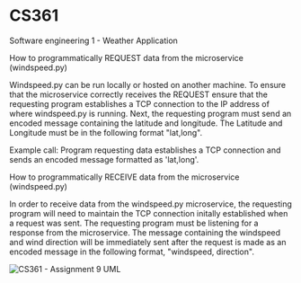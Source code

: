 # CS361
Software engineering 1 - Weather Application

How to programmatically REQUEST data from the microservice (windspeed.py)

Windspeed.py can be run locally or hosted on another machine. To ensure that the microservice correctly receives the REQUEST ensure that the requesting program establishes a TCP connection to the IP address of where windspeed.py is running. Next, the requesting program must send an encoded message containing the latitude and longitude. The Latitude and Longitude must be in the following format "lat,long".

Example call: Program requesting data establishes a TCP connection and sends an encoded message formatted as 'lat,long'.

How to programmatically RECEIVE data from the microservice (windspeed.py)

In order to receive data from the windspeed.py microservice, the requesting program will need to maintain the TCP connection initally established when a request was sent. The requesting program must be listening for a response from the microservice. The message containing the windspeed and wind direction will be immediately sent after the request is made as an encoded message in the following format, "windspeed, direction".

![CS361 - Assignment 9 UML](https://github.com/Evanstho/CS361/assets/102569958/1f76e6c8-50a4-42c9-bbe4-8edb8a714007)
